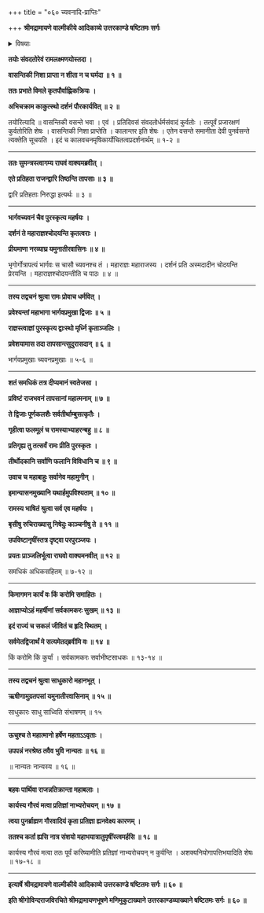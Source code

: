 +++
title = "०६० च्यवनादि-प्राप्तिः"

+++
**श्रीमद्रामायणे वाल्मीकीये आदिकाव्ये उत्तरकाण्डे षष्टितमः सर्गः**


<details><summary>विषयाः</summary>

कदाचन भद्रासनम् अलं-कुर्वाणे राम-भद्रे  
सुमन्त्रेण तं प्रति च्यवन-मुख-मुनि-गणस्य  
तद्-दिदृक्षया द्वार-देशावस्थान-निवेदनम् ॥ १ ॥  
रामेण स्व-चोदनया सुमन्त्र--प्रवेशितानां मुनीनां  
सत्कार-पूर्वकं तान् प्रति तत्-कार्य-करण-प्रतिज्ञान-पूर्वकं कार्य-प्रश्नः ॥ २ ॥  
मुनिभिस् तत्-प्रतिज्ञा-मात्रान् निज-कार्य-निष्पत्ति-निर्धारणेन हर्षाद् राम-प्रशंसनम् ॥ ३ ॥
</details>


**तयोः संवदतोरेवं रामलक्ष्मणयोस्तदा ।**

**वासन्तिकी निशा प्राप्ता न शीता न च घर्मदा ॥ १ ॥**

**ततः प्रभाते विमले कृतपौर्वाह्णिकक्रियः ।**

**अभिचक्राम काकुत्स्थो दर्शनं पौरकार्यवित् ॥ २ ॥**

तयोरित्यादि ॥ वासन्तिकी वसन्ते भवा । एवं । प्रतिदिवसं संवदतोर्धर्मसंवादं कुर्वतोः । तत्पूर्वं प्रजारक्षणं कुर्वतोरिति शेषः । वासन्तिकी निशा प्राप्तेति । कालान्तर इति शेषः । एतेन वसन्ते समानीता देवी पुनर्वसन्ते त्यक्तेति सूचयति । इदं च कालवचनमृषिकार्योचितत्वप्रदर्शनार्थम् ॥ १-२ ॥

****

**ततः सुमन्त्रस्त्वागम्य राघवं वाक्यमब्रवीत् ।**

**एते प्रतिहता राजन्द्वारि तिष्ठन्ति तापसाः ॥ ३ ॥**

द्वारि प्रतिहताः निरुद्धा इत्यर्थः ॥ ३ ॥

****

**भार्गवच्यवनं चैव पुरस्कृत्य महर्षयः ।**

**दर्शनं ते महाराज्ञश्चोदयन्ति कृतत्वराः ।**

**प्रीयमाणा नरव्याघ्र यमुनातीरवासिनः ॥ ४ ॥**

भृगोर्गोत्रापत्यं भार्गवः स चासौ च्यवनश्च तं । महाराज्ञः महाराजस्य । दर्शनं प्रति अस्मदादीन चोदयन्ति प्रेरयन्ति । महाराज्ञश्चोदयन्तीति च पाठः ॥ ४ ॥

****

**तस्य तद्वचनं श्रुत्वा रामः प्रोवाच धर्मवित् ।**

**प्रवेश्यन्तां महाभागा भार्गवप्रमुखा द्विजाः ॥ ५ ॥**

**राज्ञस्त्वाज्ञां पुरस्कृत्य द्वाःस्थो मृर्ध्नि कृताञ्जलिः ।**

**प्रवेशयामास तदा तापसान्त्सुदुरासदान् ॥ ६ ॥**

भार्गवप्रमुखाः च्यवनप्रमुखाः ॥ ५-६ ॥

****

**शतं समधिकं तत्र दीप्यमानं स्वतेजसा ।**

**प्रविष्टं राजभवनं तापसानां महात्मनाम् ॥ ७ ॥**

**ते द्विजाः पूर्णकलशैः सर्वतीर्थाम्बुसत्कृतैः ।**

**गृहीत्वा फलमूलं च रामस्याभ्याहरन्बहु ॥ ८ ॥**

**प्रतिगृह्य तु तत्सर्वं रामः प्रीति पुरस्कृतः ।**

**तीर्थोदकानि सर्वाणि फलानि विविधानि च ॥ ९ ॥**

**उवाच च महाबाहुः सर्वानेव महामुनीन् ।**

**इमान्यासनमुख्यानि यथार्हमुपविश्यताम् ॥ १० ॥**

**रामस्य भाषितं श्रुत्वा सर्व एव महर्षयः ।**

**बृसीषु रुचिराख्यासु निषेदुः काञ्चनीषु ते ॥ ११ ॥**

**उपविष्टानृषींस्तत्र दृष्ट्वा परपुरञ्जयः ।**

**प्रयतः प्राञ्जलिर्भूत्वा राघवो वाक्यमनवीत् ॥ १२ ॥**

समधिकं अधिकसहितम् ॥ ७-१२ ॥

****

**किमागमन कार्यं वः किं करोमि समाहितः ।**

**आज्ञाप्योऽहं महर्षीणां सर्वकामकरः सुखम् ॥ १३ ॥**

**इदं राज्यं च सकलं जीवितं च हृदि स्थितम् ।**

**सर्वमेतद्विजार्थं मे सत्यमेतद्ब्रवीमि वः ॥ १४ ॥**

किं करोमि किं कुर्यां । सर्वकामकरः सर्वाभीष्टसाधकः ॥ १३-१४ ॥

****

**तस्य तद्वचनं श्रुत्वा साधुकारो महानभूत् ।**

**ऋषीणामुग्रतपसां यमुनातीरवासिनाम् ॥ १५ ॥**

साधुकारः साधु साध्विति संभाषणम् ॥ १५

****

**ऊचुश्च ते महात्मानो हर्षेण महताऽऽवृताः ।**

**उपपन्नं नरश्रेष्ठ तवैव भुवि नान्यतः ॥ १६ ॥**

॥ नान्यतः नान्यस्य ॥ १६ ॥

****

**बहवः पार्थिवा राजन्नतिक्रान्ता महाबलाः ।**

**कार्यस्य गौरवं मत्वा प्रतिज्ञां नाभ्यरोचयन् ॥ १७ ॥**

**त्वया पुनर्ब्राह्मण गौरवादियं कृता प्रतिज्ञा ह्यनवेक्ष्य कारणम् ।**

**ततश्च कर्ता ह्यसि नात्र संशयो महाभयात्रातुमृषींस्त्वमर्हसि ॥ १८ ॥**

कार्यस्य गौरवं मत्वा ततः पूर्वं करिष्यामीति प्रतिज्ञां नाभ्यरोचयन् न कुर्वन्ति । अशक्यनियोगापत्तिभयादिति शेषः ॥ १७-१८ ॥

****

**इत्यार्षे श्रीमद्रामायणे वाल्मीकीये आदिकाव्ये उत्तरकाण्डे षष्टितमः सर्गः ॥ ६० ॥**

**इति श्रीगोविन्दराजविरचिते श्रीमद्रामायणभूषणे मणिमुकुटाख्याने उत्तरकाण्डव्याख्याने षष्टितमः सर्गः ॥ ६० ॥**
